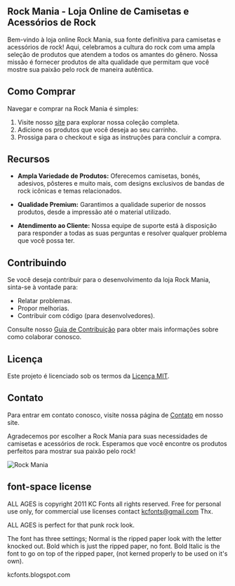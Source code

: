 ## Rock Mania - Loja Online de Camisetas e Acessórios de Rock

Bem-vindo à loja online Rock Mania, sua fonte definitiva para camisetas e acessórios de rock! Aqui, celebramos a cultura do rock com uma ampla seleção de produtos que atendem a todos os amantes do gênero. Nossa missão é fornecer produtos de alta qualidade que permitam que você mostre sua paixão pelo rock de maneira autêntica.

## Como Comprar

Navegar e comprar na Rock Mania é simples:

1. Visite nosso [site](https://www.rockmania.com) para explorar nossa coleção completa.
2. Adicione os produtos que você deseja ao seu carrinho.
3. Prossiga para o checkout e siga as instruções para concluir a compra.

## Recursos

- **Ampla Variedade de Produtos:** Oferecemos camisetas, bonés, adesivos, pôsteres e muito mais, com designs exclusivos de bandas de rock icônicas e temas relacionados.

- **Qualidade Premium:** Garantimos a qualidade superior de nossos produtos, desde a impressão até o material utilizado.

- **Atendimento ao Cliente:** Nossa equipe de suporte está à disposição para responder a todas as suas perguntas e resolver qualquer problema que você possa ter.

## Contribuindo

Se você deseja contribuir para o desenvolvimento da loja Rock Mania, sinta-se à vontade para:

- Relatar problemas.
- Propor melhorias.
- Contribuir com código (para desenvolvedores).

Consulte nosso [Guia de Contribuição](CONTRIBUTING.md) para obter mais informações sobre como colaborar conosco.

## Licença

Este projeto é licenciado sob os termos da [Licença MIT](LICENSE.txt).

## Contato

Para entrar em contato conosco, visite nossa página de [Contato](https://www.rockmania.com/contact) em nosso site.

Agradecemos por escolher a Rock Mania para suas necessidades de camisetas e acessórios de rock. Esperamos que você encontre os produtos perfeitos para mostrar sua paixão pelo rock!

![Rock Mania](https://www.rockmania.com/images/logo.png)

## font-space license

ALL AGES is copyright 2011 KC Fonts all rights reserved. 
Free for personal use only, for commercial use licenses contact kcfonts@gmail.com
Thx.

ALL AGES is perfect for that punk rock look.

The font has three settings; Normal is the ripped paper look with the letter knocked out.
                             Bold which is just the ripped paper, no font.
                             Bold Italic is the font to go on top of the ripped paper, 
                             (not kerned properly to be used on it's own).

kcfonts.blogspot.com